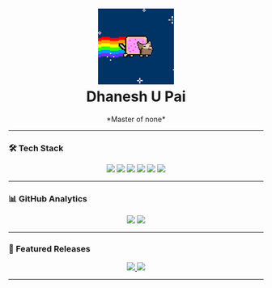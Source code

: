 <h1 align="center">
  <img src="https://github.com/cxuri/cxuri/blob/main/nyan.gif?raw=true" width="150">
  <br>Dhanesh U Pai
</h1>
<p align="center">
  *Master of none*
</p>

---

### 🛠️ Tech Stack

<p align="center">
  <img src="https://img.shields.io/badge/Linux-FCC624?style=for-the-badge&logo=linux&logoColor=black">
  <img src="https://img.shields.io/badge/Python-3776AB?style=for-the-badge&logo=python&logoColor=white">
  <img src="https://img.shields.io/badge/C-A8B9CC?style=for-the-badge&logo=c&logoColor=white">
  <img src="https://img.shields.io/badge/Java-007396?style=for-the-badge&logo=java&logoColor=white">
  <img src="https://img.shields.io/badge/Flutter-02569B?style=for-the-badge&logo=flutter&logoColor=white">
  <img src="https://img.shields.io/badge/Android-3DDC84?style=for-the-badge&logo=android&logoColor=white">
</p>

---

### 📊 GitHub Analytics

<p align="center">
  <img src="https://github-readme-stats.vercel.app/api?username=cxuri&show_icons=true&theme=dark&hide_border=true&bg_color=00000000" width="400"/>
  <img src="https://github-readme-stats.vercel.app/api/top-langs/?username=cxuri&layout=compact&theme=dark&hide_border=true&bg_color=00000000&exclude_repo=dotfiles" width="400"/>
</p>

---

### 🌟 Featured Releases

<p align="center">
  <a href="https://github.com/cxuri/pascii/releases">
    <img src="https://github-readme-stats.vercel.app/api/pin/?username=cxuri&repo=pascii&theme=dark&show_owner=true" width="45%"/>
  </a>
  <a href="https://github.com/cxuri/open-dpf/releases">
    <img src="https://github-readme-stats.vercel.app/api/pin/?username=cxuri&repo=open-dpf&theme=dark&show_owner=true" width="45%"/>
  </a>
</p>

---
